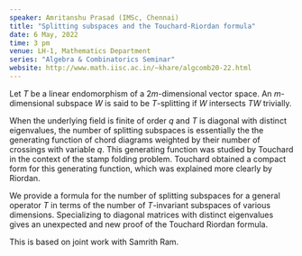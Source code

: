 ```yaml
---
speaker: Amritanshu Prasad (IMSc, Chennai)
title: "Splitting subspaces and the Touchard-Riordan formula"
date: 6 May, 2022
time: 3 pm
venue: LH-1, Mathematics Department
series: "Algebra & Combinatorics Seminar"
website: http://www.math.iisc.ac.in/~khare/algcomb20-22.html
---
```


Let $T$ be a linear endomorphism of a $2m$-dimensional vector space. An
$m$-dimensional subspace $W$ is said to be $T$-splitting if $W$ intersects
$TW$ trivially.

When the underlying field is finite of order $q$ and $T$ is diagonal with
distinct eigenvalues, the number of splitting subspaces is essentially the
the generating function of chord diagrams weighted by their number of
crossings with variable $q$. This generating function was studied by
Touchard in the context of the stamp folding problem. Touchard obtained a
compact form for this generating function, which was explained more
clearly by Riordan.

We provide a formula for the number of splitting subspaces for a general
operator $T$ in terms of the number of $T$-invariant subspaces of various
dimensions. Specializing to diagonal matrices with distinct eigenvalues
gives an unexpected and new proof of the Touchard&nbsp;Riordan formula.

This is based on joint work with Samrith Ram.
